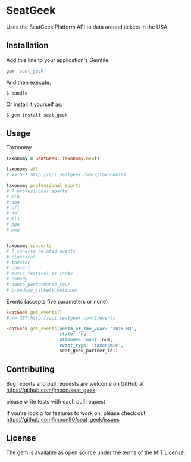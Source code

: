 # SeatGeek

Uses the SeatGeek Platform API to data around tickets in the USA.

## Installation

Add this line to your application's Gemfile:

```ruby
gem 'seat_geek'
```

And then execute:

    $ bundle

Or install it yourself as:

    $ gem install seat_geek

## Usage


Taxonomy

```ruby
taxonomy = SeatGeek::Taxonomy.new()

taxonomy.all
# => GET http://api.seatgeek.com/2/taxonomies

taxonomy.professional_sports
# 7 professional sports
# mlb
# nba
# nfl
# nhl
# mls
# pga
# mma


taxonomy.concerts
# 7 conerts related events
# classical
# theater
# concert
# music_festival is index
# comedy
# dance_performance_tour
# broadway_tickets_national
```
Events (accepts five parameters or none)
```ruby
SeatGeek.get_events()
# => GET http://api.seatgeek.com/2/events

SeatGeek.get_events(month_of_the_year: '2016-03',
                    state: 'ny',
                    attendee_count: num,
                    event_type: 'taxonomie',
                    seat_geek_partner_id:)
```

## Contributing

Bug reports and pull requests are welcome on GitHub at https://github.com/jmoon/seat_geek.

please write tests with each pull request

If you're lookig for features to work on, please check out https://github.com/jmoon90/seat_geek/issues

## License

The gem is available as open source under the terms of the [MIT License](http://opensource.org/licenses/MIT).

